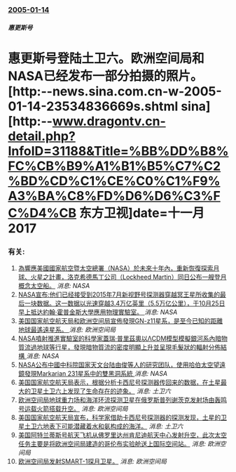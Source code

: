 ### [2005-01-14](/news/2005/01/14/index.md)

##### 惠更斯号
#  惠更斯号登陆土卫六。欧洲空间局和NASA已经发布一部分拍摄的照片。[http:--news.sina.com.cn-w-2005-01-14-23534836669s.shtml sina] [http:--www.dragontv.cn-detail.php?InfoID=31188&Title=%BB%DD%B8%FC%CB%B9%A1%B1%B5%C7%C2%BD%CD%C1%CE%C0%C1%F9%A3%BA%C8%FD%D6%D6%C3%FC%D4%CB 东方卫视]date=十一月 2017 




### 有关:

1. [為響應美國國家航空暨太空總署（NASA）於未來十年內，重新恢復探索月球、火星之計畫，洛克希德馬丁公司（Lockheed Martin）同日公布一艘登月概念太空船。](/zh/news/2018/10/3/為響應美國國家航空暨太空總署-NASA-於未來十年內-重新恢復探索月球-火星之計畫-洛克希德馬丁公司-Lockheed.md) _消息: NASA_
2. [NASA宣布:他们已经接受到2015年7月新视野号探测器穿越冥王星所收集的最后一块数据。这一数据以光速穿越3.4万亿英里（5.5万亿公里），于10月25日早上抵达約翰·霍普金斯大學應用物理實驗室。 ](/zh/news/2016/10/27/NASA宣布-他们已经接受到2015年7月新视野号探测器穿越冥王星所收集的最后一块数据-这一数据以光速穿越34万亿英里.md) _消息: NASA_
3. [美国国家航空航天局和欧洲空间局宣佈發現GN-z11星系，是至今已知的距離地球最遙遠星系。 ](/zh/news/2016/03/3/美国国家航空航天局和欧洲空间局宣佈發現GN-z11星系-是至今已知的距離地球最遙遠星系.md) _消息: 欧洲空间局_
4. [ NASA噴射推進實驗室的科學家蓋瑞·普里茲奧以ΛCDM模型模擬銀河系內暗物質流過地球等行星，發現暗物質流的密度明顯上升並呈現毛髮狀的輻射分佈結構 ](/zh/news/2015/11/24/NASA噴射推進實驗室的科學家蓋瑞-普里茲奧以ΛCDM模型模擬銀河系內暗物質流過地球等行星-發現暗物質流的密度明顯上升.md) _消息: NASA_
5. [NASA公布中國中科院国家天文台陆由俊等人的研究团队，使用哈伯太空望遠鏡發現Markarian 231星系中的雙黑洞系統 ](/zh/news/2015/08/27/NASA公布中國中科院国家天文台陆由俊等人的研究团队-使用哈伯太空望遠鏡發現Markarian-231星系中的雙黑洞系統.md) _消息: NASA_
6. [ 美国国家航空航天局表示，根据分析卡西尼号探测器传回来的数据，在土星最大的卫星土卫六上发现了生命存在的迹象。](/zh/news/2010/06/5/美国国家航空航天局表示-根据分析卡西尼号探测器传回来的数据-在土星最大的卫星土卫六上发现了生命存在的迹象.md) _消息: 土卫六_
7. [欧洲空间局地球重力场和海洋环流探测卫星在俄罗斯普列谢茨克发射场由轰鸣号运载火箭搭载升空。](/zh/news/2009/03/17/欧洲空间局地球重力场和海洋环流探测卫星在俄罗斯普列谢茨克发射场由轰鸣号运载火箭搭载升空.md) _消息: 欧洲空间局_
8. [美国国家航空航天局宣布，科学家借助卡西尼号探测器的探测发现，土星的卫星土卫六地表下可能潜藏着水和氨构成的海洋。](/zh/news/2008/03/20/美国国家航空航天局宣布-科学家借助卡西尼号探测器的探测发现-土星的卫星土卫六地表下可能潜藏着水和氨构成的海洋.md) _消息: 土卫六_
9. [美国阿特兰蒂斯号航天飞机从佛罗里达州肯尼迪航天中心发射升空，此次太空任务主要是将欧洲空间局建造的哥伦布实验舱送上国际空间站。](/zh/news/2008/02/7/美国阿特兰蒂斯号航天飞机从佛罗里达州肯尼迪航天中心发射升空-此次太空任务主要是将欧洲空间局建造的哥伦布实验舱送上国际空间.md) _消息: 欧洲空间局_
10. [欧洲空间局发射SMART-1探月卫星。](/zh/news/2003/09/27/欧洲空间局发射SMART-1探月卫星.md) _消息: 欧洲空间局_
